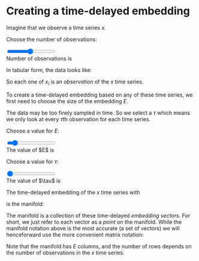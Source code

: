 # Creating a time-delayed embedding

<script src="../assets/manifold.js" defer></script>
<script src="../assets/time-delayed-embedding.js" defer></script>

Imagine that we observe a time series $x$.

Choose the number of observations:

<div class="slidecontainer"><input type="range" min="1" max="20" value="10" class="slider" id="numObs"></div>
Number of observations is  <span class="numObs_choice" />

In tabular form, the data looks like:

<span class="dynamic-equation" data-equation="\[ ${x_time_series} \]" />

So each one of $x_i$ is an *observation* of the $x$ time series.

To create a time-delayed embedding based on any of these time series, we first need to choose the size of the embedding $E$.

The data may be too finely sampled in time.
So we select a $\tau$ which means we only look at every $\tau$th observation for each time series.

Choose a value for $E$:

<div class="slidecontainer"><input type="range" min="1" max="10" value="2" class="slider" id="E"></div>
The value of $E$ is <span class="E_choice" />

Choose a value for $\tau$:

<div class="slidecontainer"><input type="range" min="1" max="5" value="1" class="slider" id="tau"></div>
The value of $\tau$ is <span class="tau_choice" />

The time-delayed embedding of the $x$ time series with
<span class="dynamic-inline" data-equation="E = ${E}, \tau = ${tau}" />

is the manifold:

<span class="dynamic-equation" data-equation="\[ M_x = ${M_x_sets} \]" />

The manifold is a collection of these time-delayed *embedding vectors*.
For short, we just refer to each vector as a *point* on the manifold.
While the manifold notation above is the most accurate (a set of vectors) we will henceforward use the more convenient matrix notation:

<span class="dynamic-equation" data-equation="\[ M_x = ${M_x} \]" />

Note that the manifold has $E$ columns, and the number of rows depends on the number of observations in the $x$ time series.

<!-- Allow Missing: <input type="checkbox" id="allowMissing" value="Allow missing">
<div class="slidecontainer">
	<input type="range" min="-5" max="5" value="1" class="slider" id="p">
	<div id="p_choice"></div>
</div> -->
